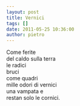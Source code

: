 ```yaml
---
layout: post
title: Vernici
tags: []
date: 2011-05-25 10:36:00
author: pietro
---
```

<div dir="ltr" style="text-align: left">Come ferite<br/>del caldo sulla terra<br/>le radici<br/>bruci<br/>come quadri<br/>mille odori di vernici<br/>una vampata e<br/>restan solo le cornici.<br/>
